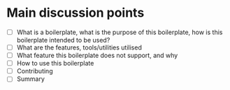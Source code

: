 # Main discussion points

- [ ] What is a boilerplate, what is the purpose of this boilerplate, how is this boilerplate intended to be used?
- [ ] What are the features, tools/utilities utilised
- [ ] What feature this boilerplate does not support, and why
- [ ] How to use this boilerplate
- [ ] Contributing
- [ ] Summary
